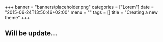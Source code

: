 +++
banner = "banners/placeholder.png"
categories = ["Lorem"]
date = "2015-06-24T13:50:46+02:00"
menu = ""
tags = []
title = "Creating a new theme"
+++

## Will be update...

